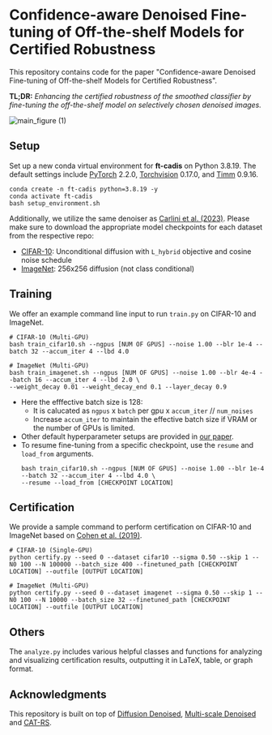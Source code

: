 # Confidence-aware Denoised Fine-tuning of Off-the-shelf Models for Certified Robustness

This repository contains code for the paper "Confidence-aware Denoised Fine-tuning of Off-the-shelf Models for Certified Robustness". 

<b>TL;DR:</b>  *Enhancing the certified robustness of the smoothed classifier by fine-tuning the off-the-shelf model on selectively chosen denoised images.* 

![main_figure (1)](https://github.com/user-attachments/assets/885eda34-ad32-40d4-a251-ac3d8bb4ff62)

## Setup
Set up a new conda virtual environment for <b>ft-cadis</b> on Python 3.8.19. The default settings include [PyTorch](https://pytorch.org/) 2.2.0, [Torchvision](https://pytorch.org/vision/stable/index.html) 0.17.0, and [Timm](https://github.com/huggingface/pytorch-image-models) 0.9.16.
```
conda create -n ft-cadis python=3.8.19 -y
conda activate ft-cadis
bash setup_environment.sh
```
Additionally, we utilize the same denoiser as [Carlini et al. (2023)](https://arxiv.org/abs/2206.10550). Please make sure to download the appropriate model checkpoints for each dataset from the respective repo:
- [CIFAR-10](https://github.com/openai/improved-diffusion): Unconditional diffusion with `L_hybrid` objective and cosine noise schedule
- [ImageNet](https://github.com/openai/guided-diffusion): 256x256 diffusion (not class conditional)

## Training
We offer an example command line input to run `train.py` on CIFAR-10 and ImageNet.
```
# CIFAR-10 (Multi-GPU)
bash train_cifar10.sh --ngpus [NUM OF GPUS] --noise 1.00 --blr 1e-4 --batch 32 --accum_iter 4 --lbd 4.0

# ImageNet (Multi-GPU)
bash train_imagenet.sh --ngpus [NUM OF GPUS] --noise 1.00 --blr 4e-4 --batch 16 --accum_iter 4 --lbd 2.0 \ 
--weight_decay 0.01 --weight_decay_end 0.1 --layer_decay 0.9
``` 
- Here the efffective batch size is 128:
    - It is calucated as `ngpus` x `batch` per gpu x `accum_iter` // `num_noises`
    - Increase `accum_iter` to maintain the effective batch size if VRAM or the number of GPUs is limited.
- Other default hyperparameter setups are provided in [our paper](https://openreview.net/pdf?id=99GovbuMcP).
- To resume fine-tuning from a specific checkpoint, use the `resume` and `load_from` arguments.
    ```
    bash train_cifar10.sh --ngpus [NUM OF GPUS] --noise 1.00 --blr 1e-4 --batch 32 --accum_iter 4 --lbd 4.0 \
    --resume --load_from [CHECKPOINT LOCATION]
    ```

## Certification
We provide a sample command to perform certification on CIFAR-10 and ImageNet based on [Cohen et al. (2019)](https://github.com/locuslab/smoothing?tab=readme-ov-file).
```
# CIFAR-10 (Single-GPU)
python certify.py --seed 0 --dataset cifar10 --sigma 0.50 --skip 1 --N0 100 --N 100000 --batch_size 400 --finetuned_path [CHECKPOINT LOCATION] --outfile [OUTPUT LOCATION]

# ImageNet (Multi-GPU)
python certify.py --seed 0 --dataset imagenet --sigma 0.50 --skip 1 --N0 100 --N 10000 --batch_size 32 --finetuned_path [CHECKPOINT LOCATION] --outfile [OUTPUT LOCATION]
```

## Others
The `analyze.py` includes various helpful classes and functions for analyzing and visualizing certification results, outputting it in LaTeX, table, or graph format.

## Acknowledgments
This repository is built on top of [Diffusion Denoised](https://github.com/ethz-spylab/diffusion_denoised_smoothing), [Multi-scale Denoised](https://github.com/jh-jeong/smoothing-multiscale) and [CAT-RS](https://github.com/alinlab/smoothing-catrs).